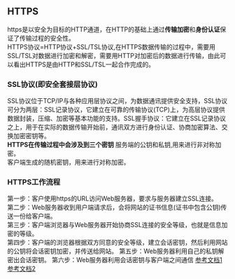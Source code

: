 ## HTTPS
https是以安全为目标的HTTP通道，在HTTP的基础上通过**传输加密**和**身份认证**保证了传输过程的安全性。  
HTTPS协议=HTTP协议+SSL/TSL协议,在HTTPS数据传输的过程中，需要用SSL/TSL对数据进行加密和解密，需要用HTTP对加密后的数据进行传输，由此可以看出HTTPS是由HTTP和SSL/TSL一起合作完成的。  
### SSL协议(即安全套接层协议)  
SSL协议位于TCP/IP与各种应用层协议之间，为数据通讯提供安全支持，SSL协议可分为两层：SSL记录协议，它建立在可靠的传输协议(TCP)上，为高层协议提供数据封装，压缩、加密等基本功能的支持。SSL握手协议：它建立在SSL记录协议之上，用于在实际的数据传输开始前，通讯双方进行身份认证、协商加密算法、交换加密密钥等。  
**HTTPS在传输过程中会涉及到三个密钥**
服务端的公钥和私钥,用来进行非对称加密。  
客户端生成的随机密钥，用来进行对称加密。  
### HTTPS工作流程
第一步：客户使用https的URL访问Web服务器，要求与服务器建立SSL连接。  
第二步：Web服务器收到用户端请求后，会将网站的证书信息(证书中包含公钥)传送一份给客户端。   
第三步：客户端浏览器与Web服务器开始协商SSL连接的安全等级，也就是信息加密的等级。  
第四步：客户端的浏览器根据双方同意的安全等级，建立会话密钥，然后利用网站的公钥将会话密钥加密，并传送给网站。
第五步：Web服务器利用自己的私钥解密出会话密钥。
第六步：Web服务器利用会话密钥与客户端之间通信
[参考文档1](https://www.jianshu.com/p/14cd2c9d2cd2)  
[参考文档2](https://www.cnblogs.com/harsin/p/11418615.html)   
